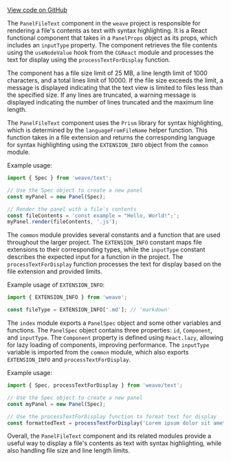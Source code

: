 [View code on GitHub](https://github.com/wandb/weave/.autodoc/docs/json/weave-js/src/components/Panel2/PanelFileText)

The `PanelFileText` component in the `weave` project is responsible for rendering a file's contents as text with syntax highlighting. It is a React functional component that takes in a `PanelProps` object as its props, which includes an `inputType` property. The component retrieves the file contents using the `useNodeValue` hook from the `CGReact` module and processes the text for display using the `processTextForDisplay` function.

The component has a file size limit of 25 MB, a line length limit of 1000 characters, and a total lines limit of 10000. If the file size exceeds the limit, a message is displayed indicating that the text view is limited to files less than the specified size. If any lines are truncated, a warning message is displayed indicating the number of lines truncated and the maximum line length.

The `PanelFileText` component uses the `Prism` library for syntax highlighting, which is determined by the `languageFromFileName` helper function. This function takes in a file extension and returns the corresponding language for syntax highlighting using the `EXTENSION_INFO` object from the `common` module.

Example usage:

```javascript
import { Spec } from 'weave/text';

// Use the Spec object to create a new panel
const myPanel = new Panel(Spec);

// Render the panel with a file's contents
const fileContents = 'const example = "Hello, World!";';
myPanel.render(fileContents, '.js');
```

The `common` module provides several constants and a function that are used throughout the larger project. The `EXTENSION_INFO` constant maps file extensions to their corresponding types, while the `inputType` constant describes the expected input for a function in the project. The `processTextForDisplay` function processes the text for display based on the file extension and provided limits.

Example usage of `EXTENSION_INFO`:

```javascript
import { EXTENSION_INFO } from 'weave';

const fileType = EXTENSION_INFO['.md']; // 'markdown'
```

The `index` module exports a `PanelSpec` object and some other variables and functions. The `PanelSpec` object contains three properties: `id`, `Component`, and `inputType`. The `Component` property is defined using `React.lazy`, allowing for lazy loading of components, improving performance. The `inputType` variable is imported from the `common` module, which also exports `EXTENSION_INFO` and `processTextForDisplay`.

Example usage:

```javascript
import { Spec, processTextForDisplay } from 'weave/text';

// Use the Spec object to create a new panel
const myPanel = new Panel(Spec);

// Use the processTextForDisplay function to format text for display
const formattedText = processTextForDisplay('Lorem ipsum dolor sit amet');
```

Overall, the `PanelFileText` component and its related modules provide a useful way to display a file's contents as text with syntax highlighting, while also handling file size and line length limits.
